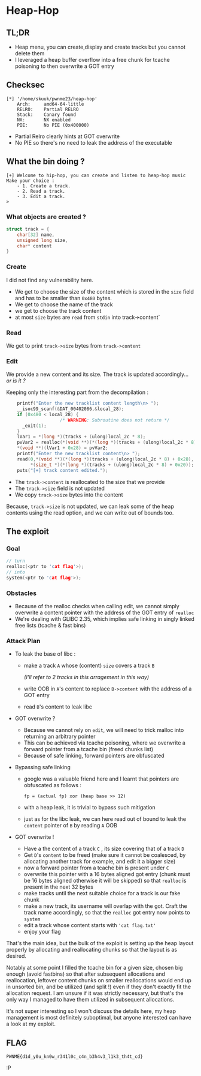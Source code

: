 # **Heap-Hop**


## **TL;DR**
- Heap menu, you can create,display and create tracks but you cannot delete them
- I leveraged a heap buffer overflow into a free chunk for tcache poisoning to then overwrite a GOT entry


## **Checksec**
```
[*] '/home/skuuk/pwnme23/heap-hop'
    Arch:     amd64-64-little
    RELRO:    Partial RELRO
    Stack:    Canary found
    NX:       NX enabled
    PIE:      No PIE (0x400000)
```
- Partial Relro clearly hints at GOT overwrite
- No PIE so there's no need  to leak the address of the executable

## **What the bin doing ?**
```
[+] Welcome to hip-hop, you can create and listen to heap-hop music
Make your choice :
	- 1. Create a track.
	- 2. Read a track.
	- 3. Edit a track.
> 
```
### **What objects are created ?**
```C
struct track = {
    char[32] name,
    unsigned long size,
    char* content
}
```
### **Create**
I did not find any vulnerability here.
- We get to choose the size of the content which is stored in the `size` field and has to be smaller than `0x480` bytes.
- We get to choose the name of the track
- we get to choose the track content 
- at most `size` bytes are `read` from `stdin` into track->content`

### **Read**
We get to print `track->size` bytes from `track->content`

### **Edit**
We provide a new content and its size.
The track is updated accordingly...
*or is it ?*

Keeping only the interesting part from the decompilation :
```C
    printf("Enter the new tracklist content length\n> ");
    __isoc99_scanf(&DAT_00402086,&local_28);
    if (0x480 < local_28) {
                    /* WARNING: Subroutine does not return */
      _exit(1);
    }
    lVar1 = *(long *)(tracks + (ulong)local_2c * 8);
    pvVar2 = realloc(*(void **)(*(long *)(tracks + (ulong)local_2c * 8) + 0x28),local_28);
    *(void **)(lVar1 + 0x28) = pvVar2;
    printf("Enter the new tracklist content\n> ");
    read(0,*(void **)(*(long *)(tracks + (ulong)local_2c * 8) + 0x28),
         *(size_t *)(*(long *)(tracks + (ulong)local_2c * 8) + 0x20));
    puts("[+] track content edited.");
```
- The `track->content` is reallocated to the size that we provide
- The `track->size` field is not updated
- We copy `track->size` bytes into the content

Because, `track->size` is not updated, we can leak some of the heap contents using the read option, and we can write out of bounds too.

## **The exploit**

### **Goal**
```C
// turn
realloc(<ptr to 'cat flag'>);
// into
system(<ptr to 'cat flag'>);
```

### **Obstacles**
- Because of the realloc checks when calling edit, we cannot simply overwrite a content pointer with the address of the GOT entry of `realloc`
- We're dealing with GLIBC 2.35, which implies safe linking in singly linked free lists (tcache & fast bins)

### **Attack Plan**
- To leak the base of libc :
    - make a track `A` whose (content) `size` covers a track `B` 

        *(I'll refer to 2 tracks in this arragement  in this way)*
    - write OOB in `A`'s content to replace `B->content` with the address of a GOT entry
    - read `B`'s content to leak libc

- GOT overwrite ?
    - Because we cannot rely on `edit`, we will need to trick malloc into returning an arbitrary pointer
    - This can be achieved via tcache poisoning, where we overwrite a forward pointer from a tcache bin (freed chunks list)
    - Because of safe linking, forward pointers are obfuscated

- Bypassing safe linking
    - google was a valuable friend here and I learnt that pointers are obfuscated as follows :

        `fp = (actual fp) xor (heap base >> 12)`
    - with a heap leak, it is trivial to bypass such mitigation
    - just as for the libc leak, we can here read out of bound to leak the `content` pointer of `B` by reading `A` OOB

-  GOT overwrite !
    - Have a the content of a track `C` , its size covering that of a track `D`
    - Get  `D`'s `content` to be freed (make sure it cannot be coalesced, by allocating another track for example, and edit it a bigger size)
    - now a forward pointer from a tcache bin is present under `C`
    - overwrite this pointer with a 16 bytes aligned got entry (chunk must be 16 bytes aligned otherwise it will be skipped)
    so that `realloc` is present in the next 32 bytes
    - make tracks until the next suitable choice for a track is our fake chunk
    - make a new track, its username will overlap with the got. Craft the track name accordingly, so that the `realloc` got entry now points to `system`
    - edit a track whose content starts with `'cat flag.txt'`
    - enjoy your flag

That's the main idea, but the bulk of the exploit is setting up the heap layout properly by allocating and reallocating chunks so that the layout is as desired. 

Notably at some point I filled the tcache bin for a given size, chosen big enough (avoid fastbins) so that after subsequent allocations and reallocation, leftover content chunks on smaller reallocations would end up in unsorted bin, and be utilized (and split !) even if they don't exactly fit the allocation request. I am unsure if it was strictly necessary, but that's the only way I managed to have them utilized in subsequent allocations.

It's not super interesting so I won't discuss the details here, my heap management is most definitely suboptimal, but anyone interested can have a look at my exploit.

## **FLAG**
```
PWNME{d1d_y0u_kn0w_r341l0c_c4n_b3h4v3_l1k3_th4t_cd}
```
:P
